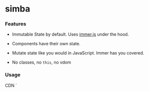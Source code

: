 # simba

### Features

* Immutable State by default. Uses [immer.js](https://github.com/mweststrate/immer) under the hood.

* Components have their own state.

* Mutate state like you would in JavaScript. Immer has you covered.

* No classes, no `this`, no vdom

### Usage

CDN
`
<script type='module'>
import {R, H, CreateComponent} from 'https://cdn.jsdelivr.net/gh/santoshrajan/simba/simba.js'
`
NPM
`
$ npm install @santoshrajan/simba --save
`

#### Demos

#### [Counter](https://santoshrajan.github.io/simba/examples/counter)

#### [Todo](https://santoshrajan.github.io/simba/examples/todo)

#### See examples folder for more
